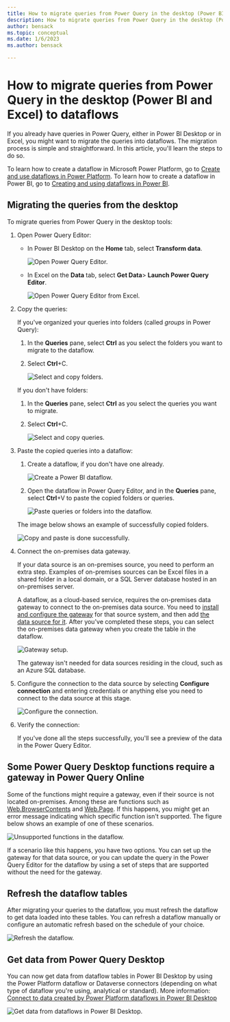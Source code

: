 ```yaml
---
title: How to migrate queries from Power Query in the desktop (Power BI and Excel) to dataflows
description: How to migrate queries from Power Query in the desktop (Power BI and Excel) to dataflows.
author: bensack
ms.topic: conceptual
ms.date: 1/6/2023
ms.author: bensack

---
```

# How to migrate queries from Power Query in the desktop (Power BI and Excel) to dataflows

If you already have queries in Power Query, either in Power BI Desktop or in Excel, you might want to migrate the queries into dataflows. The migration process is simple and straightforward. In this article, you'll learn the steps to do so.

To learn how to create a dataflow in Microsoft Power Platform, go to [Create and use dataflows in Power Platform](/data-integration/dataflows/dataflows-integration-overview). To learn how to create a dataflow in Power BI, go to [Creating and using dataflows in Power BI](/power-bi/service-dataflows-create-use).

## Migrating the queries from the desktop

To migrate queries from Power Query in the desktop tools:

1. Open Power Query Editor:

   * In Power BI Desktop on the **Home** tab, select **Transform data**.

     ![Open Power Query Editor.](media/how-to-migrate-queries/opening-power-query-editor.png)

   * In Excel on the **Data** tab, select **Get Data**> **Launch Power Query Editor**.

     ![Open Power Query Editor from Excel.](media/how-to-migrate-queries/launch-query-editor-from-excel.png)

2. Copy the queries:

   If you've organized your queries into folders (called *groups* in Power Query):

   1. In the **Queries** pane, select **Ctrl** as you select the folders you want to migrate to the dataflow.
   2. Select **Ctrl**+C.

      ![Select and copy folders.](media/how-to-migrate-queries/select-folders.png)

   If you don't have folders:

   1. In the **Queries** pane, select **Ctrl** as you select the queries you want to migrate.
   1. Select **Ctrl**+C.

      ![Select and copy queries.](media/how-to-migrate-queries/select-queries.png)

3. Paste the copied queries into a dataflow:

   1. Create a dataflow, if you don't have one already.

      ![Create a Power BI dataflow.](media/how-to-migrate-queries/create-pbi-dataflow.png)

   2. Open the dataflow in Power Query Editor, and in the **Queries** pane, select **Ctrl**+V to paste the copied folders or queries.

      ![Paste queries or folders into the dataflow.](media/how-to-migrate-queries/paste-in-dataflow.png)

   The image below shows an example of successfully copied folders.

   ![Copy and paste is done successfully.](media/how-to-migrate-queries/copied-successfully.png)

4. Connect the on-premises data gateway.

   If your data source is an on-premises source, you need to perform an extra step. Examples of on-premises sources can be Excel files in a shared folder in a local domain, or a SQL Server database hosted in an on-premises server.

   A dataflow, as a cloud-based service, requires the on-premises data gateway to connect to the on-premises data source. You need to [install and configure the gateway](/data-integration/gateway/service-gateway-install) for that source system, and then add [the data source for it](/data-integration/gateway/service-gateway-manage). After you've completed these steps, you can select the on-premises data gateway when you create the table in the dataflow.

   ![Gateway setup.](media/how-to-migrate-queries/setup-gateway-for-copied-query.png)

   The gateway isn't needed for data sources residing in the cloud, such as an Azure SQL database.

5. Configure the connection to the data source by selecting **Configure connection** and entering credentials or anything else you need to connect to the data source at this stage.

   ![Configure the connection.](media/how-to-migrate-queries/configure-connection.png)

6. Verify the connection:

   If you've done all the steps successfully, you'll see a preview of the data in the Power Query Editor.

## Some Power Query Desktop functions require a gateway in Power Query Online

Some of the functions might require a gateway, even if their source is not located on-premises. Among these are functions such as [Web.BrowserContents](/powerquery-m/web-browsercontents) and [Web.Page](/powerquery-m/web-page). If this happens, you might get an error message indicating which specific function isn't supported. The figure below shows an example of one of these scenarios.

![Unsupported functions in the dataflow.](media/how-to-migrate-queries/migrate-to-dataflow-error.png)

If a scenario like this happens, you have two options. You can set up the gateway for that data source, or you can update the query in the Power Query Editor for the dataflow by using a set of steps that are supported without the need for the gateway.

## Refresh the dataflow tables

After migrating your queries to the dataflow, you must refresh the dataflow to get data loaded into these tables. You can refresh a dataflow manually or configure an automatic refresh based on the schedule of your choice.

![Refresh the dataflow.](media/how-to-migrate-queries/schedule-refresh.png)

## Get data from Power Query Desktop

You can now get data from dataflow tables in Power BI Desktop by using the Power Platform dataflow or Dataverse connectors (depending on what type of dataflow you're using, analytical or standard). More information: [Connect to data created by Power Platform dataflows in Power BI Desktop](/power-bi/desktop-connect-dataflows)

![Get data from dataflows in Power BI Desktop.](media/how-to-migrate-queries/get-data-from-dataflow.png)
